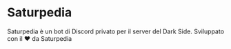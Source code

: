 # Saturpedia
Saturpedia è un bot di Discord privato per il server del Dark Side. Sviluppato con il ❤️ da Saturpedia
